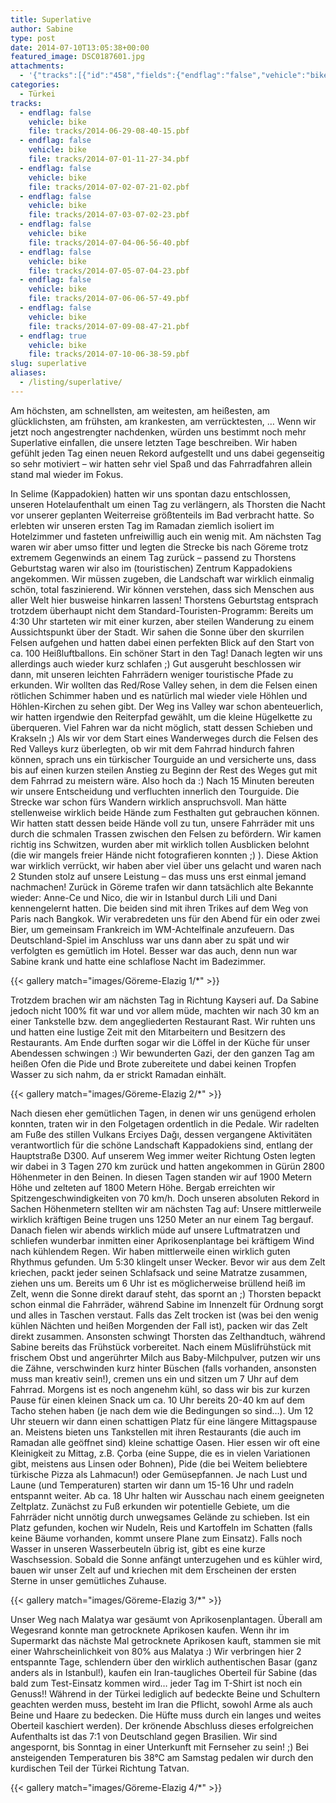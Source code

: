 ```yaml
---
title: Superlative
author: Sabine
type: post
date: 2014-07-10T13:05:38+00:00
featured_image: DSC0187601.jpg
attachments:
  - '{"tracks":[{"id":"458","fields":{"endflag":"false","vehicle":"bike"}},{"id":"459","fields":{"endflag":"false","vehicle":"bike"}},{"id":"460","fields":{"endflag":"false","vehicle":"bike"}},{"id":"461","fields":{"endflag":"false","vehicle":"bike"}},{"id":"462","fields":{"endflag":"false","vehicle":"bike"}},{"id":"463","fields":{"endflag":"false","vehicle":"bike"}},{"id":"464","fields":{"endflag":"false","vehicle":"bike"}},{"id":"465","fields":{"endflag":"false","vehicle":"bike"}},{"id":"466","fields":{"endflag":"true","vehicle":"bike"}}]}'
categories:
  - Türkei
tracks:
  - endflag: false
    vehicle: bike
    file: tracks/2014-06-29-08-40-15.pbf
  - endflag: false
    vehicle: bike
    file: tracks/2014-07-01-11-27-34.pbf
  - endflag: false
    vehicle: bike
    file: tracks/2014-07-02-07-21-02.pbf
  - endflag: false
    vehicle: bike
    file: tracks/2014-07-03-07-02-23.pbf
  - endflag: false
    vehicle: bike
    file: tracks/2014-07-04-06-56-40.pbf
  - endflag: false
    vehicle: bike
    file: tracks/2014-07-05-07-04-23.pbf
  - endflag: false
    vehicle: bike
    file: tracks/2014-07-06-06-57-49.pbf
  - endflag: false
    vehicle: bike
    file: tracks/2014-07-09-08-47-21.pbf
  - endflag: true
    vehicle: bike
    file: tracks/2014-07-10-06-38-59.pbf
slug: superlative
aliases:
  - /listing/superlative/
---
```

Am höchsten, am schnellsten, am weitesten, am heißesten, am glücklichsten, am frühsten, am krankesten, am verrücktesten, &#8230; Wenn wir jetzt noch angestrengter nachdenken, würden uns bestimmt noch mehr Superlative einfallen, die unsere letzten Tage beschreiben. Wir haben gefühlt jeden Tag einen neuen Rekord aufgestellt und uns dabei gegenseitig so sehr motiviert &#8211; wir hatten sehr viel Spaß und das Fahrradfahren allein stand mal wieder im Fokus.

In Selime (Kappadokien) hatten wir uns spontan dazu entschlossen, unseren Hotelaufenthalt um einen Tag zu verlängern, als Thorsten die Nacht vor unserer geplanten Weiterreise größtenteils im Bad verbracht hatte. So erlebten wir unseren ersten Tag im Ramadan ziemlich isoliert im Hotelzimmer und fasteten unfreiwillig auch ein wenig mit. Am nächsten Tag waren wir aber umso fitter und legten die Strecke bis nach Göreme trotz extremem Gegenwinds an einem Tag zurück &#8211; passend zu Thorstens Geburtstag waren wir also im (touristischen) Zentrum Kappadokiens angekommen. Wir müssen zugeben, die Landschaft war wirklich einmalig schön, total faszinierend. Wir können verstehen, dass sich Menschen aus aller Welt hier busweise hinkarren lassen! Thorstens Geburtstag entsprach trotzdem überhaupt nicht dem Standard-Touristen-Programm: Bereits um 4:30 Uhr starteten wir mit einer kurzen, aber steilen Wanderung zu einem Aussichtspunkt über der Stadt. Wir sahen die Sonne über den skurrilen Felsen aufgehen und hatten dabei einen perfekten Blick auf den Start von ca. 100 Heißluftballons. Ein schöner Start in den Tag! Danach legten wir uns allerdings auch wieder kurz schlafen ;) Gut ausgeruht beschlossen wir dann, mit unseren leichten Fahrrädern weniger touristische Pfade zu erkunden. Wir wollten das Red/Rose Valley sehen, in dem die Felsen einen rötlichen Schimmer haben und es natürlich mal wieder viele Höhlen und Höhlen-Kirchen zu sehen gibt. Der Weg ins Valley war schon abenteuerlich, wir hatten irgendwie den Reiterpfad gewählt, um die kleine Hügelkette zu überqueren. Viel Fahren war da nicht möglich, statt dessen Schieben und Krakseln ;) Als wir vor dem Start eines Wanderweges durch die Felsen des Red Valleys kurz überlegten, ob wir mit dem Fahrrad hindurch fahren können, sprach uns ein türkischer Tourguide an und versicherte uns, dass bis auf einen kurzen steilen Anstieg zu Beginn der Rest des Weges gut mit dem Fahrrad zu meistern wäre. Also hoch da :) Nach 15 Minuten bereuten wir unsere Entscheidung und verfluchten innerlich den Tourguide. Die Strecke war schon fürs Wandern wirklich anspruchsvoll. Man hätte stellenweise wirklich beide Hände zum Festhalten gut gebrauchen können. Wir hatten statt dessen beide Hände voll zu tun, unsere Fahrräder mit uns durch die schmalen Trassen zwischen den Felsen zu befördern. Wir kamen richtig ins Schwitzen, wurden aber mit wirklich tollen Ausblicken belohnt (die wir mangels freier Hände nicht fotografieren konnten ;) ). Diese Aktion war wirklich verrückt, wir haben aber viel über uns gelacht und waren nach 2 Stunden stolz auf unsere Leistung &#8211; das muss uns erst einmal jemand nachmachen! Zurück in Göreme trafen wir dann tatsächlich alte Bekannte wieder: Anne-Ce und Nico, die wir in Istanbul durch Lili und Dani kennengelernt hatten. Die beiden sind mit ihren Trikes auf dem Weg von Paris nach Bangkok. Wir verabredeten uns für den Abend für ein oder zwei Bier, um gemeinsam Frankreich im WM-Achtelfinale anzufeuern. Das Deutschland-Spiel im Anschluss war uns dann aber zu spät und wir verfolgten es gemütlich im Hotel. Besser war das auch, denn nun war Sabine krank und hatte eine schlaflose Nacht im Badezimmer.

{{< gallery match="images/Göreme-Elazig 1/*" >}}

Trotzdem brachen wir am nächsten Tag in Richtung Kayseri auf. Da Sabine jedoch nicht 100% fit war und vor allem müde, machten wir nach 30 km an einer Tankstelle bzw. dem angegliederten Restaurant Rast. Wir ruhten uns und hatten eine lustige Zeit mit den Mitarbeitern und Besitzern des Restaurants. Am Ende durften sogar wir die Löffel in der Küche für unser Abendessen schwingen :) Wir bewunderten Gazi, der den ganzen Tag am heißen Ofen die Pide und Brote zubereitete und dabei keinen Tropfen Wasser zu sich nahm, da er strickt Ramadan einhält.

{{< gallery match="images/Göreme-Elazig 2/*" >}}

Nach diesen eher gemütlichen Tagen, in denen wir uns genügend erholen konnten, traten wir in den Folgetagen ordentlich in die Pedale. Wir radelten am Fuße des stillen Vulkans Erciyes Dağı, dessen vergangene Aktivitäten verantwortlich für die schöne Landschaft Kappadokiens sind, entlang der Hauptstraße D300. Auf unserem Weg immer weiter Richtung Osten legten wir dabei in 3 Tagen 270 km zurück und hatten angekommen in Gürün 2800 Höhenmeter in den Beinen. In diesen Tagen standen wir auf 1900 Metern Höhe und zelteten auf 1800 Metern Höhe. Bergab erreichten wir Spitzengeschwindigkeiten von 70 km/h. Doch unseren absoluten Rekord in Sachen Höhenmetern stellten wir am nächsten Tag auf: Unsere mittlerweile wirklich kräftigen Beine trugen uns 1250 Meter an nur einem Tag bergauf. Danach fielen wir abends wirklich müde auf unsere Luftmatratzen und schliefen wunderbar inmitten einer Aprikosenplantage bei kräftigem Wind nach kühlendem Regen. Wir haben mittlerweile einen wirklich guten Rhythmus gefunden. Um 5:30 klingelt unser Wecker. Bevor wir aus dem Zelt kriechen, packt jeder seinen Schlafsack und seine Matratze zusammen, ziehen uns um. Bereits um 6 Uhr ist es möglicherweise brüllend heiß im Zelt, wenn die Sonne direkt darauf steht, das spornt an ;) Thorsten bepackt schon einmal die Fahrräder, während Sabine im Innenzelt für Ordnung sorgt und alles in Taschen verstaut. Falls das Zelt trocken ist (was bei den wenig kühlen Nächten und heißen Morgenden der Fall ist), packen wir das Zelt direkt zusammen. Ansonsten schwingt Thorsten das Zelthandtuch, während Sabine bereits das Frühstück vorbereitet. Nach einem Müslifrühstück mit frischem Obst und angerührter Milch aus Baby-Milchpulver, putzen wir uns die Zähne, verschwinden kurz hinter Büschen (falls vorhanden, ansonsten muss man kreativ sein!), cremen uns ein und sitzen um 7 Uhr auf dem Fahrrad. Morgens ist es noch angenehm kühl, so dass wir bis zur kurzen Pause für einen kleinen Snack um ca. 10 Uhr bereits 20-40 km auf dem Tacho stehen haben (je nach dem wie die Bedingungen so sind&#8230;). Um 12 Uhr steuern wir dann einen schattigen Platz für eine längere Mittagspause an. Meistens bieten uns Tankstellen mit ihren Restaurants (die auch im Ramadan alle geöffnet sind) kleine schattige Oasen. Hier essen wir oft eine Kleinigkeit zu Mittag, z.B. Çorba (eine Suppe, die es in vielen Variationen gibt, meistens aus Linsen oder Bohnen), Pide (die bei Weitem beliebtere türkische Pizza als Lahmacun!) oder Gemüsepfannen. Je nach Lust und Laune (und Temperaturen) starten wir dann um 15-16 Uhr und radeln entspannt weiter. Ab ca. 18 Uhr halten wir Ausschau nach einem geeigneten Zeltplatz. Zunächst zu Fuß erkunden wir potentielle Gebiete, um die Fahrräder nicht unnötig durch unwegsames Gelände zu schieben. Ist ein Platz gefunden, kochen wir Nudeln, Reis und Kartoffeln im Schatten (falls keine Bäume vorhanden, kommt unsere Plane zum Einsatz). Falls noch Wasser in unseren Wasserbeuteln übrig ist, gibt es eine kurze Waschsession. Sobald die Sonne anfängt unterzugehen und es kühler wird, bauen wir unser Zelt auf und kriechen mit dem Erscheinen der ersten Sterne in unser gemütliches Zuhause.

{{< gallery match="images/Göreme-Elazig 3/*" >}}

Unser Weg nach Malatya war gesäumt von Aprikosenplantagen. Überall am Wegesrand konnte man getrocknete Aprikosen kaufen. Wenn ihr im Supermarkt das nächste Mal getrocknete Aprikosen kauft, stammen sie mit einer Wahrscheinlichkeit von 80% aus Malatya :) Wir verbringen hier 2 entspannte Tage, schlendern über den wirklich authentischen Basar (ganz anders als in Istanbul!), kaufen ein Iran-taugliches Oberteil für Sabine (das bald zum Test-Einsatz kommen wird&#8230; jeder Tag im T-Shirt ist noch ein Genuss!! Während in der Türkei lediglich auf bedeckte Beine und Schultern geachten werden muss, besteht im Iran die Pflicht, sowohl Arme als auch Beine und Haare zu bedecken. Die Hüfte muss durch ein langes und weites Oberteil kaschiert werden). Der krönende Abschluss dieses erfolgreichen Aufenthalts ist das 7:1 von Deutschland gegen Brasilien. Wir sind angespornt, bis Sonntag in einer Unterkunft mit Fernseher zu sein! ;) Bei ansteigenden Temperaturen bis 38°C am Samstag pedalen wir durch den kurdischen Teil der Türkei Richtung Tatvan.

{{< gallery match="images/Göreme-Elazig 4/*" >}}